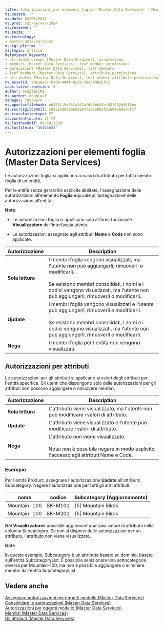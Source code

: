 ```yaml
---
title: Autorizzazioni per elementi foglia (Master Data Services) | Microsoft Docs
ms.custom: ''
ms.date: 03/06/2017
ms.prod: sql-server-2014
ms.reviewer: ''
ms.suite: ''
ms.technology:
- master-data-services
ms.tgt_pltfrm: ''
ms.topic: article
helpviewer_keywords:
- attribute groups [Master Data Services], permissions
- members [Master Data Services], leaf member permissions
- permissions [Master Data Services], leaf members
- leaf members [Master Data Services], attribute permissions
- attributes [Master Data Services], leaf member attribute permissions
ms.assetid: bde16e8c-bcd4-4041-8130-55c5450e5f72
caps.latest.revision: 6
author: douglaslMS
ms.author: douglasl
manager: jhubbard
ms.openlocfilehash: e6487c15c05fa157afdb8e644ead2f692e35f6ee
ms.sourcegitcommit: 5dd5cad0c1bbd308471d6c885f516948ad67dfcf
ms.translationtype: MT
ms.contentlocale: it-IT
ms.lasthandoff: 06/19/2018
ms.locfileid: "36166643"
---
```

# <a name="leaf-permissions-master-data-services"></a>Autorizzazioni per elementi foglia (Master Data Services)
  Le autorizzazioni foglia si applicano ai valori di attributo per tutti i membri foglia di un'entità.  
  
 Per le entità senza gerarchie esplicite abilitate, l'assegnazione delle autorizzazioni all'elemento **Foglia** equivale all'assegnazione delle autorizzazioni all'entità.  
  
 **Note:**  
  
-   Le autorizzazioni foglia si applicano solo all'area funzionale **Visualizzatore** dell'interfaccia utente.  
  
-   Le autorizzazioni assegnate agli attributi **Name** e **Code** non sono applicate.  
  
|Autorizzazione|Description|  
|----------------|-----------------|  
|**Sola lettura**|I membri foglia vengono visualizzati, ma l'utente non può aggiungerli, rimuoverli o modificarli.<br /><br /> Se esistono membri consolidati, i nomi e i codici vengono visualizzati, ma l'utente non può aggiungerli, rimuoverli o modificarli.|  
|**Update**|I membri foglia vengono visualizzati e l'utente può aggiungerli, rimuoverli e modificarli.<br /><br /> Se esistono membri consolidati, i nomi e i codici vengono visualizzati, ma l'utente non può aggiungerli, rimuoverli o modificarli.|  
|**Nega**|I membri foglia per l'entità non vengono visualizzati.|  
  
## <a name="attribute-permissions"></a>Autorizzazioni per attributi  
 Le autorizzazioni per gli attributi si applicano ai valori degli attributi per l'entità specifica. Gli utenti che dispongono solo delle autorizzazioni per gli attributi non possono aggiungere o rimuovere membri.  
  
|Autorizzazione|Description|  
|----------------|-----------------|  
|**Sola lettura**|L'attributo viene visualizzato, ma l'utente non può modificare i valori di attributo.|  
|**Update**|L'attributo viene visualizzato e l'utente può modificare i valori di attributo.|  
|**Nega**|L'attributo non viene visualizzato.<br /><br /> Nota: non è possibile negare in modo esplicito l'accesso agli attributi Name e Code.|  
  
### <a name="example"></a>Esempio  
 Per l'entità Product, assegnare l'autorizzazione **Update** all'attributo Subcategory. Negare l'autorizzazione per tutti gli altri attributi.  
  
|nome|codice|Subcategory (Aggiornamento)|  
|----------|----------|----------------------------|  
|Mountain-100|BK-M101|{5} Mountain Bikes|  
|Mountain-100|BK-M201|{5} Mountain Bikes|  
  
 Nel **Visualizzatore**è possibile aggiornare qualsiasi valore di attributo nella colonna Subcategory. Se non si dispone delle autorizzazioni per un attributo, l'attributo non viene visualizzato.  
  
> [!NOTE]  
>  In questo esempio, Subcategory è un attributo basato su dominio, basato sull'entità SubcategoryList. È possibile selezionare una sottocategoria diversa per Mountain-100, ma non è possibile aggiungere o eliminare membri dall'entità SubcategoryList.  
  
## <a name="see-also"></a>Vedere anche  
 [Assegnare autorizzazioni per oggetti modello &#40;Master Data Services&#41;](assign-model-object-permissions-master-data-services.md)   
 [Consolidare le autorizzazioni &#40;Master Data Services&#41;](../../2014/master-data-services/consolidated-permissions-master-data-services.md)   
 [Autorizzazioni per oggetti modello &#40;Master Data Services&#41;](../../2014/master-data-services/model-object-permissions-master-data-services.md)   
 [Membri &#40;Master Data Services&#41;](../../2014/master-data-services/members-master-data-services.md)   
 [Gli attributi &#40;Master Data Services&#41;](../../2014/master-data-services/attributes-master-data-services.md)  
  
  